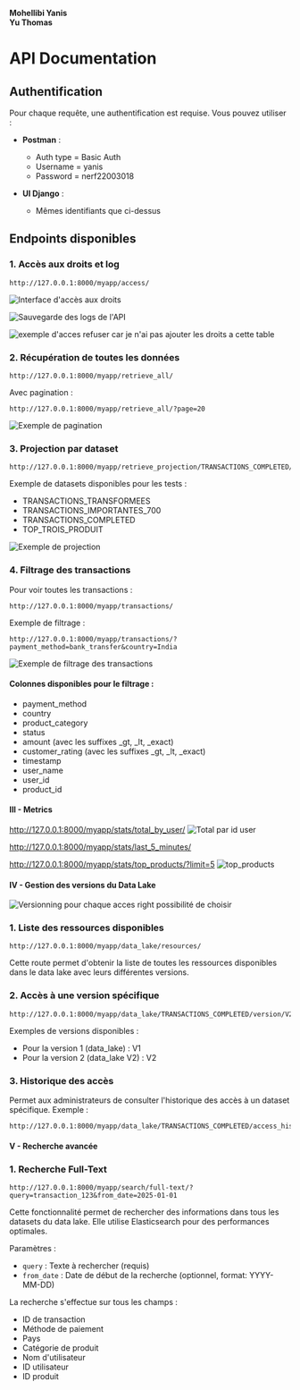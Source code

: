 **Mohellibi Yanis**  
**Yu Thomas**

# API Documentation

## Authentification

Pour chaque requête, une authentification est requise. Vous pouvez utiliser :

- **Postman** :
    - Auth type = Basic Auth
    - Username = yanis
    - Password = nerf22003018

- **UI Django** : 
    - Mêmes identifiants que ci-dessus

## Endpoints disponibles

### 1. Accès aux droits et log
```
http://127.0.0.1:8000/myapp/access/
```
![Interface d'accès aux droits](image-2.png)


![Sauvegarde des logs de l'API](image-6.png)

![exemple d'acces refuser car je n'ai pas ajouter les droits a cette table](image-8.png)
### 2. Récupération de toutes les données
```
http://127.0.0.1:8000/myapp/retrieve_all/
```
Avec pagination :
```
http://127.0.0.1:8000/myapp/retrieve_all/?page=20
```
![Exemple de pagination](image-3.png)

### 3. Projection par dataset
```
http://127.0.0.1:8000/myapp/retrieve_projection/TRANSACTIONS_COMPLETED/
```

Exemple de datasets disponibles pour les tests :
- TRANSACTIONS_TRANSFORMEES
- TRANSACTIONS_IMPORTANTES_700
- TRANSACTIONS_COMPLETED
- TOP_TROIS_PRODUIT

![Exemple de projection](image.png)

### 4. Filtrage des transactions

Pour voir toutes les transactions :
```
http://127.0.0.1:8000/myapp/transactions/
```

Exemple de filtrage :
```
http://127.0.0.1:8000/myapp/transactions/?payment_method=bank_transfer&country=India
```
![Exemple de filtrage des transactions](image-1.png)

#### Colonnes disponibles pour le filtrage :
- payment_method
- country
- product_category
- status
- amount (avec les suffixes _gt, _lt, _exact)
- customer_rating (avec les suffixes _gt, _lt, _exact)
- timestamp
- user_name
- user_id
- product_id



#### III - Metrics 
http://127.0.0.1:8000/myapp/stats/total_by_user/
![Total par id user](image-5.png)

http://127.0.0.1:8000/myapp/stats/last_5_minutes/


http://127.0.0.1:8000/myapp/stats/top_products/?limit=5
![top_products](image-7.png)

#### IV - Gestion des versions du Data Lake

![Versionning pour chaque acces right possibilité de choisir](image-9.png)

### 1. Liste des ressources disponibles
```
http://127.0.0.1:8000/myapp/data_lake/resources/
```
Cette route permet d'obtenir la liste de toutes les ressources disponibles dans le data lake avec leurs différentes versions.

### 2. Accès à une version spécifique
```
http://127.0.0.1:8000/myapp/data_lake/TRANSACTIONS_COMPLETED/version/V2/
```
Exemples de versions disponibles :
- Pour la version 1 (data_lake) : V1
- Pour la version 2 (data_lake V2) : V2

### 3. Historique des accès

Permet aux administrateurs de consulter l'historique des accès à un dataset spécifique.
Exemple :
```
http://127.0.0.1:8000/myapp/data_lake/TRANSACTIONS_COMPLETED/access_history/
```

#### V - Recherche avancée

### 1. Recherche Full-Text
```
http://127.0.0.1:8000/myapp/search/full-text/?query=transaction_123&from_date=2025-01-01
```

Cette fonctionnalité permet de rechercher des informations dans tous les datasets du data lake. Elle utilise Elasticsearch pour des performances optimales.

Paramètres :
- `query` : Texte à rechercher (requis)
- `from_date` : Date de début de la recherche (optionnel, format: YYYY-MM-DD)

La recherche s'effectue sur tous les champs :
- ID de transaction
- Méthode de paiement
- Pays
- Catégorie de produit
- Nom d'utilisateur
- ID utilisateur
- ID produit
